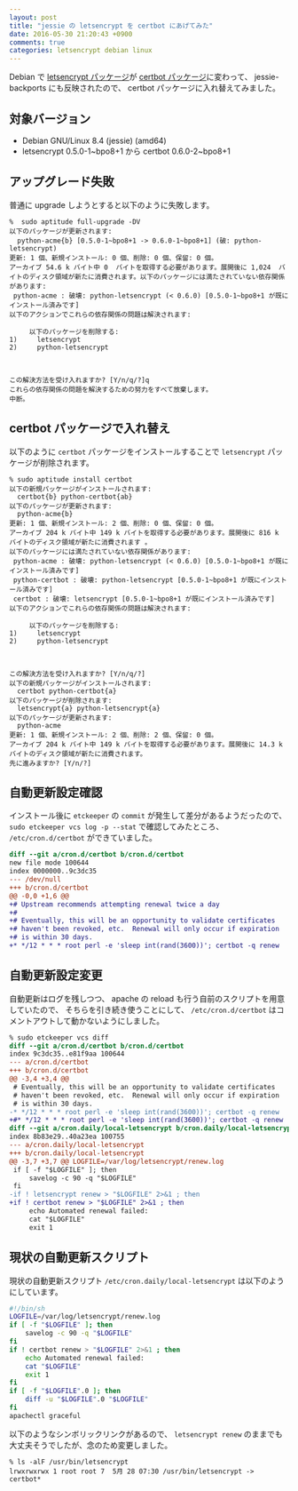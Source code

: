 ```yaml
---
layout: post
title: "jessie の letsencrypt を certbot にあげてみた"
date: 2016-05-30 21:20:43 +0900
comments: true
categories: letsencrypt debian linux
---
```

Debian で [letsencrypt パッケージ](https://packages.debian.org/letsencrypt)が [certbot パッケージ](https://packages.debian.org/certbot)に変わって、
jessie-backports にも反映されたので、 certbot パッケージに入れ替えてみました。

<!--more-->

## 対象バージョン

- Debian GNU/Linux 8.4 (jessie) (amd64)
- letsencrypt 0.5.0-1~bpo8+1 から certbot 0.6.0-2~bpo8+1

## アップグレード失敗

普通に upgrade しようとすると以下のように失敗します。

```text
%  sudo aptitude full-upgrade -DV
以下のパッケージが更新されます:
  python-acme{b} [0.5.0-1~bpo8+1 -> 0.6.0-1~bpo8+1] (破: python-letsencrypt)
更新: 1 個、新規インストール: 0 個、削除: 0 個、保留: 0 個。
アーカイブ 54.6 k バイト中 0  バイトを取得する必要があります。展開後に 1,024  バイトのディスク領域が新たに消費されます。以下のパッケージには満たされていない依存関係があります:
 python-acme : 破壊: python-letsencrypt (< 0.6.0) [0.5.0-1~bpo8+1 が既にインストール済みです]
以下のアクションでこれらの依存関係の問題は解決されます:

     以下のパッケージを削除する:
1)     letsencrypt
2)     python-letsencrypt



この解決方法を受け入れますか? [Y/n/q/?]q
これらの依存関係の問題を解決するための努力をすべて放棄します。
中断。
```

## certbot パッケージで入れ替え

以下のように `certbot` パッケージをインストールすることで `letsencrypt` パッケージが削除されます。

```text
% sudo aptitude install certbot
以下の新規パッケージがインストールされます:
  certbot{b} python-certbot{ab}
以下のパッケージが更新されます:
  python-acme{b}
更新: 1 個、新規インストール: 2 個、削除: 0 個、保留: 0 個。
アーカイブ 204 k バイト中 149 k バイトを取得する必要があります。展開後に 816 k バイトのディスク領域が新たに消費されます 。
以下のパッケージには満たされていない依存関係があります:
 python-acme : 破壊: python-letsencrypt (< 0.6.0) [0.5.0-1~bpo8+1 が既にインストール済みです]
 python-certbot : 破壊: python-letsencrypt [0.5.0-1~bpo8+1 が既にインストール済みです]
 certbot : 破壊: letsencrypt [0.5.0-1~bpo8+1 が既にインストール済みです]
以下のアクションでこれらの依存関係の問題は解決されます:

     以下のパッケージを削除する:
1)     letsencrypt
2)     python-letsencrypt



この解決方法を受け入れますか? [Y/n/q/?]
以下の新規パッケージがインストールされます:
  certbot python-certbot{a}
以下のパッケージが削除されます:
  letsencrypt{a} python-letsencrypt{a}
以下のパッケージが更新されます:
  python-acme
更新: 1 個、新規インストール: 2 個、削除: 2 個、保留: 0 個。
アーカイブ 204 k バイト中 149 k バイトを取得する必要があります。展開後に 14.3 k バイトのディスク領域が新たに消費されます。
先に進みますか? [Y/n/?]
```

## 自動更新設定確認

インストール後に `etckeeper` の `commit` が発生して差分があるようだったので、
`sudo etckeeper vcs log -p --stat` で確認してみたところ、
`/etc/cron.d/certbot` ができていました。

```diff
diff --git a/cron.d/certbot b/cron.d/certbot
new file mode 100644
index 0000000..9c3dc35
--- /dev/null
+++ b/cron.d/certbot
@@ -0,0 +1,6 @@
+# Upstream recommends attempting renewal twice a day
+#
+# Eventually, this will be an opportunity to validate certificates
+# haven't been revoked, etc.  Renewal will only occur if expiration
+# is within 30 days.
+* */12 * * * root perl -e 'sleep int(rand(3600))'; certbot -q renew
```

## 自動更新設定変更

自動更新はログを残しつつ、 apache の reload も行う自前のスクリプトを用意していたので、
そちらを引き続き使うことにして、 `/etc/cron.d/certbot` はコメントアウトして動かないようにしました。

```diff
% sudo etckeeper vcs diff
diff --git a/cron.d/certbot b/cron.d/certbot
index 9c3dc35..e81f9aa 100644
--- a/cron.d/certbot
+++ b/cron.d/certbot
@@ -3,4 +3,4 @@
 # Eventually, this will be an opportunity to validate certificates
 # haven't been revoked, etc.  Renewal will only occur if expiration
 # is within 30 days.
-* */12 * * * root perl -e 'sleep int(rand(3600))'; certbot -q renew
+#* */12 * * * root perl -e 'sleep int(rand(3600))'; certbot -q renew
diff --git a/cron.daily/local-letsencrypt b/cron.daily/local-letsencrypt
index 8b83e29..40a23ea 100755
--- a/cron.daily/local-letsencrypt
+++ b/cron.daily/local-letsencrypt
@@ -3,7 +3,7 @@ LOGFILE=/var/log/letsencrypt/renew.log
 if [ -f "$LOGFILE" ]; then
     savelog -c 90 -q "$LOGFILE"
 fi
-if ! letsencrypt renew > "$LOGFILE" 2>&1 ; then
+if ! certbot renew > "$LOGFILE" 2>&1 ; then
     echo Automated renewal failed:
     cat "$LOGFILE"
     exit 1
```

## 現状の自動更新スクリプト

現状の自動更新スクリプト `/etc/cron.daily/local-letsencrypt` は以下のようにしています。

```bash
#!/bin/sh
LOGFILE=/var/log/letsencrypt/renew.log
if [ -f "$LOGFILE" ]; then
    savelog -c 90 -q "$LOGFILE"
fi
if ! certbot renew > "$LOGFILE" 2>&1 ; then
    echo Automated renewal failed:
    cat "$LOGFILE"
    exit 1
fi
if [ -f "$LOGFILE".0 ]; then
    diff -u "$LOGFILE".0 "$LOGFILE"
fi
apachectl graceful
```

以下のようなシンボリックリンクがあるので、 `letsencrypt renew` のままでも大丈夫そうでしたが、念のため変更しました。

```text
% ls -alF /usr/bin/letsencrypt
lrwxrwxrwx 1 root root 7  5月 28 07:30 /usr/bin/letsencrypt -> certbot*
```
